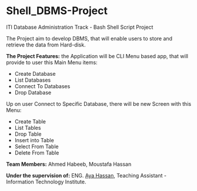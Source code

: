 # Shell_DBMS-Project
ITI Database Administration Track - Bash Shell Script Project

The Project aim to develop DBMS, that will enable users to store and retrieve the data from Hard-disk.

**The Project Features:** the Application will be CLI Menu based app, that will provide to user this Main Menu items:
- Create Database
- List Databases
- Connect To Databases
- Drop Database

Up on user Connect to Specific Database, there will be new Screen with this Menu:
- Create Table 
- List Tables
- Drop Table
- Insert into Table
- Select From Table
- Delete From Table

**Team Members:** Ahmed Habeeb, Moustafa Hassan

**Under the supervision of:** ENG. [Aya Hassan](https://www.linkedin.com/in/aya-hassan94/), Teaching Assistant - Information Technology Institute.
